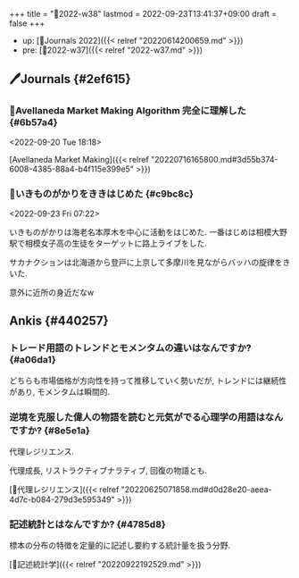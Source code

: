 +++
title = "📓2022-w38"
lastmod = 2022-09-23T13:41:37+09:00
draft = false
+++

-   up: [📅Journals 2022]({{< relref "20220614200659.md" >}})
-   pre: [📓2022-w37]({{< relref "2022-w37.md" >}})


## 🖊Journals {#2ef615}


### 💭Avellaneda Market Making Algorithm 完全に理解した {#6b57a4}

<span class="timestamp-wrapper"><span class="timestamp">&lt;2022-09-20 Tue 18:18&gt;</span></span>

[Avellaneda Market Making]({{< relref "20220716165800.md#3d55b374-6008-4385-88a4-b4f115e399e5" >}})


### 💭いきものがかりをききはじめた {#c9bc8c}

<span class="timestamp-wrapper"><span class="timestamp">&lt;2022-09-23 Fri 07:22&gt;</span></span>

いきものがかりは海老名本厚木を中心に活動をはじめた. 一番はじめは相模大野駅で相模女子高の生徒をターゲットに路上ライブをした.

サカナクションは北海道から登戸に上京して多摩川を見ながらバッハの旋律をきいた.

意外に近所の身近だなw


## Ankis {#440257}


### トレード用語のトレンドとモメンタムの違いはなんですか? {#a06da1}

どちらも市場価格が方向性を持って推移していく勢いだが, トレンドには継続性があり, モメンタムは瞬間的.


### 逆境を克服した偉人の物語を読むと元気がでる心理学の用語はなんですか? {#8e5e1a}

代理レジリエンス.

代理成長, リストラクティブナラティブ, 回復の物語とも.

[📝代理レジリエンス]({{< relref "20220625071858.md#d0d28e20-aeea-4d7c-b084-279d3e595349" >}})


### 記述統計とはなんですか? {#4785d8}

標本の分布の特徴を定量的に記述し要約する統計量を扱う分野.

[📝記述統計学]({{< relref "20220922192529.md" >}})
